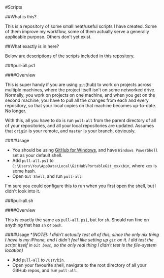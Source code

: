 #Scripts

##What is this?

This is a repository of some small neat/useful scripts I have created. Some of them improve my workflow, 
some of them actually serve a generally applicable purpose. Others don't yet exist.

##What exactly is in here?

Below are descriptions of the scripts included in this repository.

###pull-all.ps1

####Overview

This is super handy if you are using `git`(hub) to work on projects across multiple machines, where the 
project itself isn't on some networked drive. Normally, you work on projects on one machine, and when 
you get on the second machine, you have to pull all the changes from each and every repository, so that
your local copies on that machine becomes up-to-date. No longer.

With this, all you have to do is run `pull-all` from the parent directory of all of your repositories, and
all your local repositories are updated. Assumes that `origin` is your remote, and `master` is
your branch, obviously.

####Usage

- You should be using [GitHub for Windows](http://windows.github.com/), and have `Windows PowerShell` set
as your default shell.
- Add `pull-all.ps1` to `C:\Users\You\AppData\Local\GitHub\PortableGit_xxx\bin`, where `xxx` is some hash.
- Open `Git Shell`, and run `pull-all`.

I'm sure you could configure this to run when you first open the shell, but I didn't look into it.

###pull-all.sh

####Overview

This is exactly the same as `pull-all.ps1`, but for `sh`. Should run fine on anything that has `sh` or
`bash`.

####Usage
**(NOTE!: I didn't actually test all of this, since the only *nix thing I have is my iPhone, and I didn't
feel like setting up `git` on it. I did test the script itself in `Git bash`, so the only real thing I
didn't test is the file-system location)**

- Add `pull-all` to `/usr/bin`.
- Open your favourite shell, navigate to the root directory of all your GitHub repos, and run `pull-all`.







